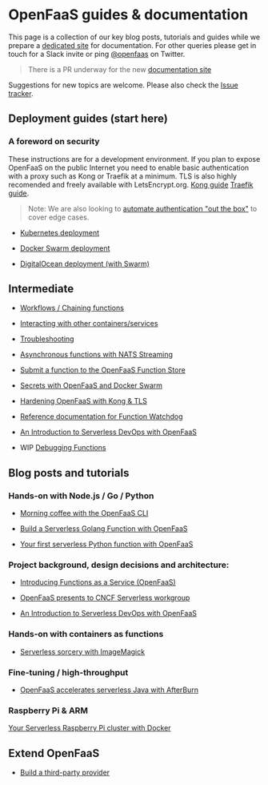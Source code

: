 OpenFaaS guides & documentation
================

This page is a collection of our key blog posts, tutorials and guides while we prepare a [dedicated site](https://github.com/openfaas/faas/issues/253) for documentation. For other queries please get in touch for a Slack invite or ping [@openfaas](https://twitter.com/openfaas) on Twitter.

> There is a PR underway for the new [documentation site](https://github.com/openfaas/faas/pull/274)

Suggestions for new topics are welcome. Please also check the [Issue tracker](https://github.com/openfaas/faas/issues).

## Deployment guides (start here)

### A foreword on security

These instructions are for a development environment. If you plan to expose OpenFaaS on the public Internet you need to enable basic authentication with a proxy such as Kong or Traefik at a minimum. TLS is also highly recomended and freely available with LetsEncrypt.org. [Kong guide](https://github.com/openfaas/faas/blob/master/guide/kong_integration.md) [Traefik guide](https://github.com/openfaas/faas/blob/master/guide/traefik_integration.md).

> Note: We are also looking to [automate authentication "out the box"](https://github.com/openfaas/faas/issues/349) to cover edge cases.

* [Kubernetes deployment](deployment_k8s.md)

* [Docker Swarm deployment](deployment_swarm.md)

* [DigitalOcean deployment (with Swarm)](deployment_digitalocean.md)

## Intermediate

* [Workflows / Chaining functions](chaining_functions.md)

* [Interacting with other containers/services](interactions.md)

* [Troubleshooting](troubleshooting.md)

* [Asynchronous functions with NATS Streaming](asynchronous.md)

* [Submit a function to the OpenFaaS Function Store](https://github.com/openfaas/store)

* [Secrets with OpenFaaS and Docker Swarm](https://github.com/openfaas/faas/blob/master/guide/secure_secret_management.md)

* [Hardening OpenFaaS with Kong & TLS](kong_integration.md)

* [Reference documentation for Function Watchdog](../watchdog/)

* [An Introduction to Serverless DevOps with OpenFaaS](https://hackernoon.com/an-introduction-to-serverless-devops-with-openfaas-b978ab0eb2b)

* WIP [Debugging Functions](https://github.com/openfaas/faas/issues/223)

## Blog posts and tutorials

### Hands-on with Node.js / Go / Python

* [Morning coffee with the OpenFaaS CLI](https://blog.alexellis.io/quickstart-openfaas-cli/)

* [Build a Serverless Golang Function with OpenFaaS](https://blog.alexellis.io/serverless-golang-with-openfaas/)

* [Your first serverless Python function with OpenFaaS](https://blog.alexellis.io/first-faas-python-function/)

### Project background, design decisions and architecture:

* [Introducing Functions as a Service (OpenFaaS)](https://blog.alexellis.io/introducing-functions-as-a-service/)

* [OpenFaaS presents to CNCF Serverless workgroup](https://blog.alexellis.io/openfaas-cncf-workgroup/)

* [An Introduction to Serverless DevOps with OpenFaaS](https://hackernoon.com/an-introduction-to-serverless-devops-with-openfaas-b978ab0eb2b)

### Hands-on with containers as functions

* [Serverless sorcery with ImageMagick](https://blog.alexellis.io/serverless-imagemagick/)

### Fine-tuning / high-throughput

* [OpenFaaS accelerates serverless Java with AfterBurn](https://blog.alexellis.io/openfaas-serverless-acceleration/)

### Raspberry Pi & ARM

[Your Serverless Raspberry Pi cluster with Docker](https://blog.alexellis.io/your-serverless-raspberry-pi-cluster/)

## Extend OpenFaaS

* [Build a third-party provider](backends.md)
